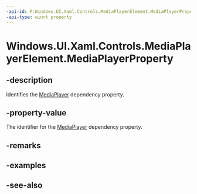 ```yaml
---
-api-id: P:Windows.UI.Xaml.Controls.MediaPlayerElement.MediaPlayerProperty
-api-type: winrt property
---
```


<!-- Property syntax
public Windows.UI.Xaml.DependencyProperty MediaPlayerProperty { get; }
-->

# Windows.UI.Xaml.Controls.MediaPlayerElement.MediaPlayerProperty

## -description
Identifies the [MediaPlayer](mediaplayerelement_mediaplayer.md) dependency property.


## -property-value
The identifier for the [MediaPlayer](mediaplayerelement_mediaplayer.md) dependency property.

## -remarks

## -examples

## -see-also
